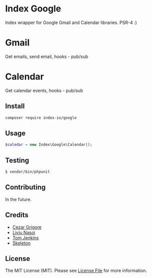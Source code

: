 # Index Google

Index wrapper for Google Gmail and Calendar libraries. PSR-4 :)

# Gmail

Get emails, send email, hooks - pub/sub

# Calendar

Get calendar events, hooks - pub/sub

## Install

``` bash
composer require index-io/google
```

## Usage

``` php
$caledar = new Index\Google\Calendar();
```

## Testing

``` bash
$ vendor/bin/phpunit
```

## Contributing

In the future.

## Credits

- [Cezar Grigore](https://github.com/grigorecezar)
- [Liviu Nasoi](https://github.com/Liviu92)
- [Tom Jenkins](https://github.com/tomtwo)
- [Skeleton](https://github.com/thephpleague/skeleton)

## License

The MIT License (MIT). Please see [License File](LICENSE.md) for more information.
